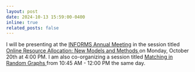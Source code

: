 ```yaml
---
layout: post
date: 2024-10-13 15:59:00-0400
inline: true
related_posts: false
---
```



I will be presenting at the <a href="https://meetings.informs.org/wordpress/seattle2024/">INFORMS Annual Meeting</a>
in the session titled <a href = "https://submissions.mirasmart.com/InformsAnnual2024/Itinerary/EventDetail.aspx?evt=387"> Online Resource Allocation: New Models and Methods </a> on Monday, October 20th at 4:00 PM. I am also co-organizing a session  titled <a href = "https://submissions.mirasmart.com/InformsAnnual2024/Itinerary/EventDetail.aspx?evt=576"> Matching in Random Graphs </a> from 10:45 AM - 12:00 PM the same day.


